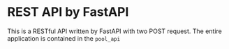 # REST API by FastAPI 


This is a RESTful API written by FastAPI with two POST request. The entire application is contained in the `pool_api` 
